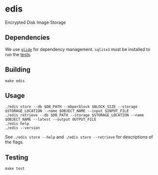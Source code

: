 # edis

Encrypted Disk Image Storage

## Dependencies

We use [`glide`](https://github.com/Masterminds/glide) for dependency management. `sqlite3` must be installed to run the [tests](#Testing).

## Building

`make edis`

## Usage

```
./edis store --db $DB_PATH --mbperblock $BLOCK_SIZE --storage $STORAGE_LOCATION --name $OBJECT_NAME --input $INPUT_FILE
./edis retrieve --db $DB_PATH --storage $STORAGE_LOCATION --name $OBJECT_NAME --latest --output OUTPUT_FILE
./edis help
./edis --version
```

See `./edis store --help` and `./edis store --retrieve` for descriptions of the flags.

## Testing

`make test`